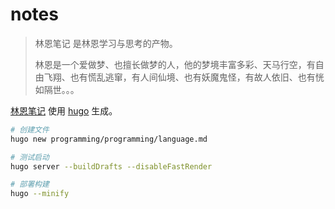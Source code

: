# notes

>林恩笔记 是林恩学习与思考的产物。  
>
>林恩是一个爱做梦、也擅长做梦的人，他的梦境丰富多彩、天马行空，有自由飞翔、也有慌乱逃窜，有人间仙境、也有妖魔鬼怪，有故人依旧、也有恍如隔世。。。

[林恩笔记](https://lynnclub.github.io/notes/) 使用 [hugo](https://gohugo.io) 生成。

```bash
# 创建文件
hugo new programming/programming/language.md

# 测试启动
hugo server --buildDrafts --disableFastRender

# 部署构建
hugo --minify
```
